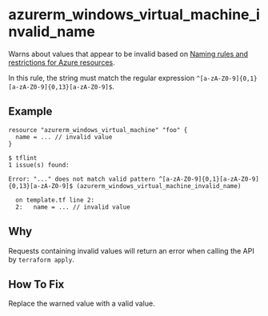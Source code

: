 # azurerm_windows_virtual_machine_invalid_name

Warns about values that appear to be invalid based on [Naming rules and restrictions for Azure resources](https://learn.microsoft.com/en-us/azure/azure-resource-manager/management/resource-name-rules#microsoftcompute).

In this rule, the string must match the regular expression `^[a-zA-Z0-9]{0,1}[a-zA-Z0-9]{0,13}[a-zA-Z0-9]$`.

## Example

```hcl
resource "azurerm_windows_virtual_machine" "foo" {
  name = ... // invalid value
}
```

```
$ tflint
1 issue(s) found:

Error: "..." does not match valid pattern ^[a-zA-Z0-9]{0,1}[a-zA-Z0-9]{0,13}[a-zA-Z0-9]$ (azurerm_windows_virtual_machine_invalid_name)

  on template.tf line 2:
  2:   name = ... // invalid value

```

## Why

Requests containing invalid values will return an error when calling the API by `terraform apply`.

## How To Fix

Replace the warned value with a valid value.
